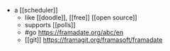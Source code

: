 - a [[scheduler]]
	- like [[doodle]], [[free]] [[open source]]
	- supports [[polls]]
	- #go https://framadate.org/abc/en
	- [[git]] https://framagit.org/framasoft/framadate